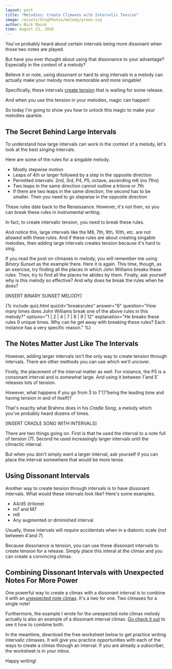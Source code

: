```yaml
---
layout: post
title: "Melodies: Create Climaxes with Intervalic Tension"
image: /assets/blogPhotos/melody/green.svg
author: Nick Mazuk
time: August 23, 2018
---
```


You've probably heard about certain intervals being more dissonant when those two notes are played.

But have you ever thought about using that dissonance to your advantage? Especially in the context of a melody?

Believe it or note, using dissonant or hard to sing intervals in a melody can actually make your melody more memorable and more singable!

Specifically, these intervals [create tension](/blog/4WaysToAddMeaningToYourMelody) that is waiting for some release.

And when you use this tension in your melodies, magic can happen!

So today I'm going to show you how to unlock this magic to make your melodies sparkle.

<!--end-of-intro-->

## The Secret Behind Large Intervals

To understand how large intervals can work in the context of a melody, let's look at the best singing intervals.

Here are some of the rules for a singable melody.

- Mostly stepwise motion
- Leaps of 4th or larger followed by a step in the opposite direction
- Permitted intervals: 2nd, 3rd, P4, P5, octave, ascending m6 (no 7ths)
- Two leaps in the same direction cannot outline a tritone or 7th
- If there are two leaps in the same direction, the second has to be smaller. Then you need to go stepwise in the opposite direction

These rules date back to the Renaissance. However, it's not then, so you can break these rules in instrumental writing.

In fact, to create intervalic tension, you need to break these rules.

And notice this, large intervals like the M6, 7th, 9th, 10th, etc. are not allowed with these rules. And if these rules are about creating singable melodies, then adding large intervals creates tension because it's hard to sing.

If you read the post on climaxes in melody, you will remember me using *Binary Sunset* as the example there. Here it is again. This time, though, as an exercise, try finding all the places in which John Williams breaks these rules. Then, try to find all the places he abides by them. Finally, ask yourself why is this melody so effective? And why does he break the rules when he does?

[INSERT BINARY SUNSET MELODY]

{% include quiz.html quizid="breaksrules" answer="6" question="How many times does John Williams break one of the above rules in this melody?" options="1 | 2 | 4 | 7 | 8 | 9 | 12" explanation="He breaks these rules 9 unique times. Why can he get away with breaking these rules? Each instance has a very specific reason." %}

## The Notes Matter Just Like The Intervals

However, adding larger intervals isn't the only way to create tension through intervals. There are other methods you can use which we'll uncover.

Firstly, the placement of the interval matter as well. For instance, the P5 is a consonant interval and is somewhat large. And using it between 1&#770; and 5&#770; releases lots of tension.

However, what happens if you go from 3&#770; to 7&#770; (7&#770; being the leading tone and having tension in and of itself)?

That's exaclty what Brahms does in his *Cradle Song*, a melody which you've probably heard dozens of times.

[INSERT CRADLE SONG WITH INTERVALS]

There are two things going on. First is that he used the interval to a note full of tension (7&#770;). Second he used increasingly larger intervals until the climactic interval.

But when you don't simply want a larger interval, ask yourself if you can place the interval somewhere that would be more tense.

## Using Dissonant Intervals

Another way to create tension through intervals is to have dissonant intervals. What would these intervals look like? Here's some examples.

- A4/d5 (tritone)
- m7 and M7
- m9
- Any augmented or diminished interval

Usually, these intervals will require accidentals when in a diatonic scale (not between 4&#770; and 7&#770;).

Because dissonance is tension, you can use these dissonant intervals to create tension for a release. Simply place this interal at the climax and you can create a convincing climax.

## Combining Dissonant Intervals with Unexpected Notes For More Power

One powerful way to create a climax with a dissonant interval is to combine it with an [unexpected note climax](/blog/UnexpectedNoteClimaxes). It's a two for one. Two climaxes for a single note!

Furthermore, the example I wrote for the unexpected note climax melody actually is also an example of a dissonant interval climax. [Go check it out](/blog/UnexpectedNoteClimaxes) to see it how to combine both.

In the meantime, download the free worksheet below to get practice writing intervalic climaxes. It will give you practice opportunities with each of the ways to create a climax through an interval. If you are already a subscriber, the worksheet is in your inbox.

Happy writing!
